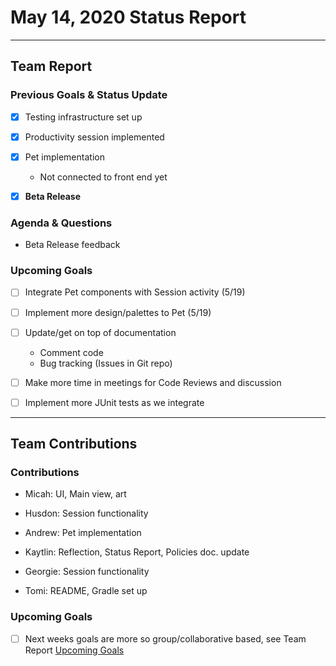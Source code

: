 <h1>May 14, 2020 Status Report</h1>

--- 

<h2>Team Report</h2>
<h3>Previous Goals & Status Update</h3>

- [x] Testing infrastructure set up

- [x] Productivity session implemented

- [x] Pet implementation 
  - Not connected to front end yet

- [x] __Beta Release__

<h3>Agenda & Questions</h3>

- Beta Release feedback

<h3>Upcoming Goals</h3>

- [ ] Integrate Pet components with Session activity (5/19)

- [ ] Implement more design/palettes to Pet (5/19)

- [ ] Update/get on top of documentation
  - Comment code
  - Bug tracking (Issues in Git repo)

- [ ] Make more time in meetings for Code Reviews and discussion

- [ ] Implement more JUnit tests as we integrate

---

<h2>Team Contributions</h2>
<h3>Contributions</h3>

- Micah: UI, Main view, art

- Husdon: Session functionality

- Andrew: Pet implementation

- Kaytlin: Reflection, Status Report, Policies doc. update

- Georgie: Session functionality 

- Tomi: README, Gradle set up

<h3>Upcoming Goals</h3>

- [ ] Next weeks goals are more so group/collaborative based, see Team Report [Upcoming Goals](https://github.com/haciim/study_buddy_2020/new/master/status_reports#upcoming-goals)
